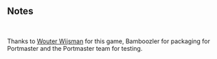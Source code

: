 ## Notes
<br/>

Thanks to [Wouter Wijsman](https://github.com/sharkwouter/laserkombat) for this game, Bamboozler for packaging for Portmaster and the Portmaster team for testing.
<br/>

